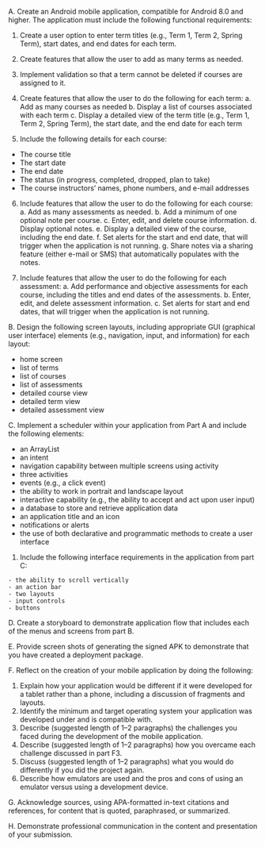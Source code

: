 A. Create an Android mobile application, compatible for Android 8.0 and higher. The application must include the following functional requirements:
1. Create a user option to enter term titles (e.g., Term 1, Term 2, Spring Term), start dates, and end dates for each term.

2. Create features that allow the user to add as many terms as needed.

3. Implement validation so that a term cannot be deleted if courses are assigned to it.

4. Create features that allow the user to do the following for each term:
  a. Add as many courses as needed
  b. Display a list of courses associated with each term
  c. Display a detailed view of the term title (e.g., Term 1, Term 2, Spring Term), the start date, and the end date for each term

5. Include the following details for each course:
  - The course title
  - The start date
  - The end date
  - The status (in progress, completed, dropped, plan to take)
  - The course instructors’ names, phone numbers, and e-mail addresses 

6. Include features that allow the user to do the following for each course:
  a. Add as many assessments as needed.
  b. Add a minimum of one optional note per course.
  c. Enter, edit, and delete course information.
  d. Display optional notes.
  e. Display a detailed view of the course, including the end date.
  f. Set alerts for the start and end date, that will trigger when the application is not running.
  g. Share notes via a sharing feature (either e-mail or SMS) that automatically populates with the notes.

7. Include features that allow the user to do the following for each assessment:
  a. Add performance and objective assessments for each course, including the titles and end dates of the assessments.
  b. Enter, edit, and delete assessment information.
  c. Set alerts for start and end dates, that will trigger when the application is not running.

B. Design the following screen layouts, including appropriate GUI (graphical user interface) elements (e.g., navigation, input, and information) for each layout:
  - home screen
  - list of terms
  - list of courses
  - list of assessments
  - detailed course view
  - detailed term view
  - detailed assessment view
 
C. Implement a scheduler within your application from Part A and include the following elements:
  - an ArrayList
  - an intent
  - navigation capability between multiple screens using activity
  - three activities
  - events (e.g., a click event)
  - the ability to work in portrait and landscape layout
  - interactive capability (e.g., the ability to accept and act upon user input)
  - a database to store and retrieve application data
  - an application title and an icon
  - notifications or alerts
  - the use of both declarative and programmatic methods to create a user interface
 
  1. Include the following interface requirements in the application from part C:

    - the ability to scroll vertically
    - an action bar
    - two layouts
    - input controls
    - buttons
 
D. Create a storyboard to demonstrate application flow that includes each of the menus and screens from part B.
 
E. Provide screen shots of generating the signed APK to demonstrate that you have created a deployment package.
 
F. Reflect on the creation of your mobile application by doing the following:
  1. Explain how your application would be different if it were developed for a tablet rather than a phone, including a discussion of fragments and layouts.
  2. Identify the minimum and target operating system your application was developed under and is compatible with.
  3. Describe (suggested length of 1–2 paragraphs) the challenges you faced during the development of the mobile application.
  4. Describe (suggested length of 1–2 paragraphs) how you overcame each challenge discussed in part F3.
  5. Discuss (suggested length of 1–2 paragraphs) what you would do differently if you did the project again.
  6. Describe how emulators are used and the pros and cons of using an emulator versus using a development device.
 
G. Acknowledge sources, using APA-formatted in-text citations and references, for content that is quoted, paraphrased, or summarized.
 
H. Demonstrate professional communication in the content and presentation of your submission.
